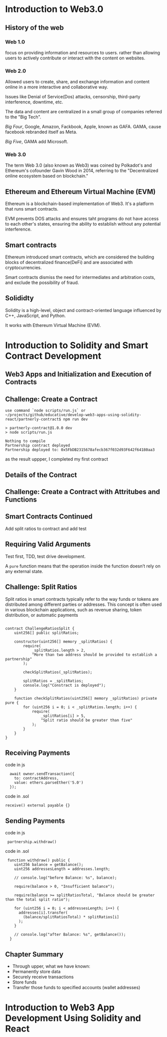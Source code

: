 # Introduction to Web3.0

## History of the web

### Web 1.0

focus on providing information and resources to users. rather than allowing users to actively contribute or interact with the content on websites.

### Web 2.0

Allowed users to create, share, and exchange information and content online in a more interactive and collaborative way.

Issues like Denial of Service(Dos) attacks, censorship, third-party interference, downtime, etc.

The data and content are centralized in a small group of companies referred to the "Big Tech". 

*Big Four*, Google, Amazon, Fackbook, Apple, known as GAFA. GAMA, cause facebook rebranded itself as Meta.

*Big Five*, GAMA add Microsoft.

### Web 3.0

The term Web 3.0 (also known as Web3) was coined by Polkadot's and Ethereum's cofounder Gavin Wood in 2014, referring to the "Decentralized online ecosystem based on blockchain."


## Ethereum and Ethereum Virtual Machine (EVM)

Ethereum is a blockchain-based implementation of Web3. It's a platform that runs smart contracts.

EVM prevents DOS attacks and ensures taht programs do not have access to each other's states, ensuring the ability to establish without any potential interference.

## Smart contracts

Ethereum introduced smart contracts, which are considered the building blocks of decentralized finance(DeFi) and are associated with cryptocurrencies. 

Smart contracts dismiss the need for intermediates and arbitration costs, and exclude the possibility of fraud.

## Solididty

Solidity is a high-level, object and contract-oriented language influenced by C++, JavaScript, and Python.

It works with Ethereum Virtual Machine (EVM).

# Introduction to Solidity and Smart Contract Development

## Web3 Apps and Initialization and Execution of Contracts

## Challenge: Create a Contract

```shell
use command `node scripts/run.js` or
~/projects/github/educative/develop-web3-apps-using-solidity-react/partnerly-contract$ npm run dev

> partnerly-contract@1.0.0 dev
> node scripts/run.js

Nothing to compile
Partnership contract deployed
Partnership deployed to: 0x5FbDB2315678afecb367f032d93F642f64180aa3
```

as the result uppper, I completed my first contract

## Details of the Contract

## Challenge: Create a Contract with Attritubes and Functions

## Smart Contracts Continued

Add split ratios to contract and add test

## Requiring Valid Arguments

Test first, TDD, test drive development.

A `pure` function means that the operation inside the function doesn’t rely on any external state.

## Challenge: Split Ratios

Split ratios in smart contracts typically refer to the way funds or tokens are distributed among different parties or addresses. This concept is often used in various blockchain applications, such as revenue sharing, token distribution, or automatic payments

```

contract ChallengeRatiosSplit {
    uint256[] public splitRatios;

    constructor(uint256[] memory _splitRatios) {
        require(
            _splitRatios.length > 2,
            "More than two address should be provided to establish a partnership"
        );

        checkSplitRatios(_splitRatios);

        splitRatios = _splitRatios;
        console.log("Constract is deployed");
    }

    function checkSplitRatios(uint256[] memory _splitRatios) private pure {
        for (uint256 i = 0; i < _splitRatios.length; i++) {
            require(
                _splitRatios[i] > 5,
                "Split ratio should be greater than five"
            );
        }
    }
}
```

## Receiving Payments

code in js
```
  await owner.sendTransaction({
    to: contractAddress,
    value: ethers.parseEther('5.0')
  });
```

code in .sol
```
receive() external payable {}
```

## Sending Payments

code in js
```
 partnership.withdraw()

```

code in .sol
```
 function withdraw() public {
    uint256 balance = getBalance();
    uint256 addressesLength = addresses.length;
    
    // console.log("before Balance: %s", balance);

    require(balance > 0, "Insufficient balance");

    require(balance >= splitRatiosTotal, "Balance should be greater than the total split ratio");

    for (uint256 i = 0; i < addressesLength; i++) {
      addresses[i].transfer(
        (balance/splitRatiosTotal) * splitRatios[i]
      );
    }

    // console.log("after Balance: %s", getBalance());
  }

```

## Chapter Summary

- Through upper, what we have known:
- Permanently store data
- Securely receive transactions
- Store funds
- Transfer those funds to specified accounts (wallet addresses)

# Introduction to Web3 App Development Using Solidity and React


